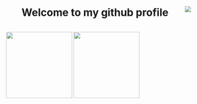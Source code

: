 <h1 align="center">
Welcome to my github profile
<img align="right" src="https://visitor-badge.laobi.icu/badge?page_id=LuizDudu.LuizDudu" />
</h1>

<div style="display: inline_block"><br>
  <img height="180em" src="https://readme-stats-three-rosy.vercel.app/api?username=luizdudu&show_icons=true&include_all_commits=true&theme=tokyonight&hide_border=true"/>
  <img height="180em" src="https://readme-stats-three-rosy.vercel.app/api/top-langs/?username=LuizDudu&layout=compact&langs_count=6&theme=tokyonight"/>
</div>
